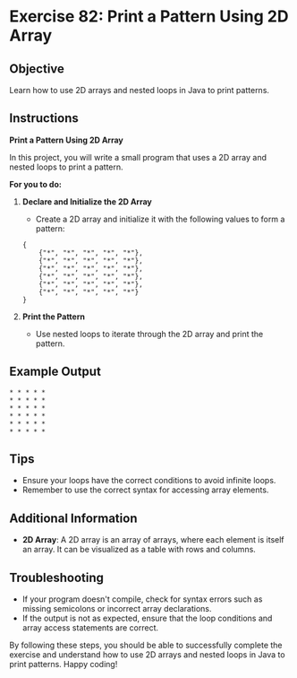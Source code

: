 # Exercise 82: Print a Pattern Using 2D Array

## Objective
Learn how to use 2D arrays and nested loops in Java to print patterns.

## Instructions

**Print a Pattern Using 2D Array**

In this project, you will write a small program that uses a 2D array and nested loops to print a pattern.

**For you to do:**

1. **Declare and Initialize the 2D Array**
    - Create a 2D array and initialize it with the following values to form a pattern:
    ```
    {
        {"*", "*", "*", "*", "*"},
        {"*", "*", "*", "*", "*"},
        {"*", "*", "*", "*", "*"},
        {"*", "*", "*", "*", "*"},
        {"*", "*", "*", "*", "*"},
        {"*", "*", "*", "*", "*"}
    }
    ```

2. **Print the Pattern**
    - Use nested loops to iterate through the 2D array and print the pattern.

## Example Output
```
* * * * *
* * * * *
* * * * *
* * * * *
* * * * *
* * * * *
```

## Tips
- Ensure your loops have the correct conditions to avoid infinite loops.
- Remember to use the correct syntax for accessing array elements.

## Additional Information
- **2D Array**: A 2D array is an array of arrays, where each element is itself an array. It can be visualized as a table with rows and columns.

## Troubleshooting
- If your program doesn't compile, check for syntax errors such as missing semicolons or incorrect array declarations.
- If the output is not as expected, ensure that the loop conditions and array access statements are correct.

By following these steps, you should be able to successfully complete the exercise and understand how to use 2D arrays and nested loops in Java to print patterns. Happy coding!
